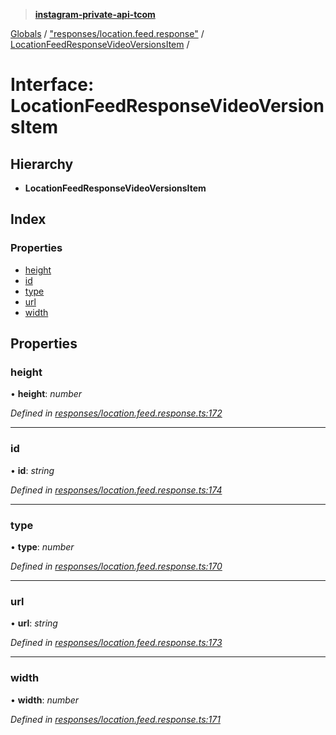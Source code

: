 > **[instagram-private-api-tcom](../README.md)**

[Globals](../README.md) / ["responses/location.feed.response"](../modules/_responses_location_feed_response_.md) / [LocationFeedResponseVideoVersionsItem](_responses_location_feed_response_.locationfeedresponsevideoversionsitem.md) /

# Interface: LocationFeedResponseVideoVersionsItem

## Hierarchy

* **LocationFeedResponseVideoVersionsItem**

## Index

### Properties

* [height](_responses_location_feed_response_.locationfeedresponsevideoversionsitem.md#height)
* [id](_responses_location_feed_response_.locationfeedresponsevideoversionsitem.md#id)
* [type](_responses_location_feed_response_.locationfeedresponsevideoversionsitem.md#type)
* [url](_responses_location_feed_response_.locationfeedresponsevideoversionsitem.md#url)
* [width](_responses_location_feed_response_.locationfeedresponsevideoversionsitem.md#width)

## Properties

###  height

• **height**: *number*

*Defined in [responses/location.feed.response.ts:172](https://github.com/cuonglnhust/instagram-private-api-tcom/blob/3e16058/src/responses/location.feed.response.ts#L172)*

___

###  id

• **id**: *string*

*Defined in [responses/location.feed.response.ts:174](https://github.com/cuonglnhust/instagram-private-api-tcom/blob/3e16058/src/responses/location.feed.response.ts#L174)*

___

###  type

• **type**: *number*

*Defined in [responses/location.feed.response.ts:170](https://github.com/cuonglnhust/instagram-private-api-tcom/blob/3e16058/src/responses/location.feed.response.ts#L170)*

___

###  url

• **url**: *string*

*Defined in [responses/location.feed.response.ts:173](https://github.com/cuonglnhust/instagram-private-api-tcom/blob/3e16058/src/responses/location.feed.response.ts#L173)*

___

###  width

• **width**: *number*

*Defined in [responses/location.feed.response.ts:171](https://github.com/cuonglnhust/instagram-private-api-tcom/blob/3e16058/src/responses/location.feed.response.ts#L171)*